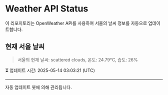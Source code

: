 
# Weather API Status

이 리포지토리는 OpenWeather API를 사용하여 서울의 날씨 정보를 자동으로 업데이트합니다.

## 현재 서울 날씨
> 서울의 현재 날씨: scattered clouds, 온도: 24.79°C, 습도: 26%

⏳ 업데이트 시간: 2025-05-14 03:03:21 (UTC)

---
자동 업데이트 봇에 의해 관리됩니다.
